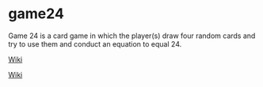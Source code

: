 # game24
Game 24 is a card game in which the player(s) draw four random cards and try to use them and conduct an equation to equal 24.

[Wiki](https://en.wikipedia.org/wiki/24_Game)

<a href='https://en.wikipedia.org/wiki/24_Game'>Wiki</a>

